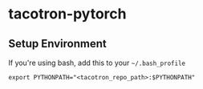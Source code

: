 # tacotron-pytorch

## Setup Environment

If you're using bash, add this to your `~/.bash_profile`

```
export PYTHONPATH="<tacotron_repo_path>:$PYTHONPATH"
```
